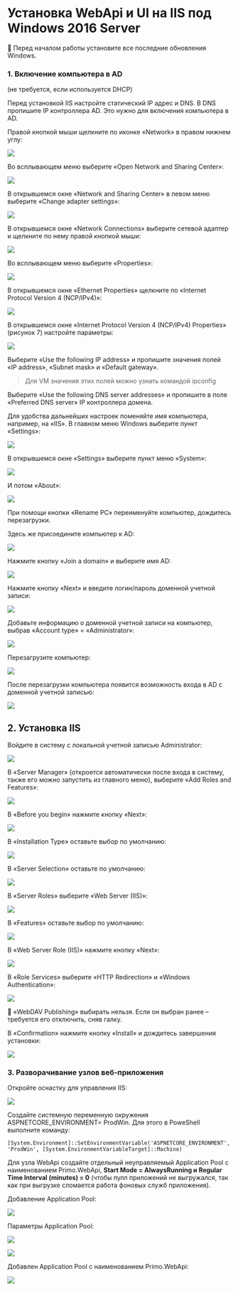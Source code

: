 # Установка WebApi и UI на IIS под Windows 2016 Server

:small_orange_diamond: Перед началом работы установите все последние обновления Windows.

### 1. Включение компьютера в AD 
(не требуется, если используется DHCP)

Перед установкой IIS настройте статический IP адрес и DNS. В DNS пропишите IP контроллера AD. Это нужно для включения компьютера в AD.

Правой кнопкой мыши щелкните по иконке «Network» в правом нижнем углу:

![](../../../orchestrator-new/resources/install/windows/iis-1-networkicon.PNG)

Во всплывающем меню выберите «Open Network and Sharing Center»:

![](../../../orchestrator-new/resources/install/windows/iis-2-popupwindow.PNG)

В открывшемся окне «Network and Sharing Center» в левом меню выберите «Change adapter settings»:

![](../../../orchestrator-new/resources/install/windows/iis-3-changeadapter.PNG)

В открывшемся окне «Network Connections» выберите сетевой адаптер и щелкните по нему правой кнопкой мыши:

![](../../../orchestrator-new/resources/install/windows/iis-4-networkconnections.PNG)

Во всплывающем меню выберите «Properties»:

![](../../../orchestrator-new/resources/install/windows/iis-5-properties.PNG)

В открывшемся окне «Ethernet Properties» щелкните по «Internet Protocol Version 4 (NCP/IPv4)»:

![](../../../orchestrator-new/resources/install/windows/iis-6-ethernetproperties.PNG)

В открывшемся окне «Internet Protocol Version 4 (NCP/IPv4) Properties» (рисунок 7) настройте параметры:

![](../../../orchestrator-new/resources/install/windows/iis-7-ipvproperties.PNG)

Выберите «Use the following IP address» и пропишите значения полей «IP address», «Subnet mask» и «Default gateway». 
> Для VM значения этих полей можно узнать командой ipconfig

Выберите «Use the following DNS server addresses» и пропишите в поле «Preferred DNS server» IP контроллера домена.

Для удобства дальнейших настроек поменяйте имя компьютера, например, на «IIS». В главном меню Windows выберите пункт «Settings»:

![](../../../orchestrator-new/resources/install/windows/iis-8-winsettings.PNG)

В открывшемся окне «Settings» выберите пункт меню «System»:

![](../../../orchestrator-new/resources/install/windows/iis-9-settingssystem.PNG)

И потом «About»:

![](../../../orchestrator-new/resources/install/windows/iis-10-settingssystemabout.PNG)

При помощи кнопки «Rename PC» переименуйте компьютер, дождитесь перезагрузки.

Здесь же присоедините компьютер к AD:

![](../../../orchestrator-new/resources/install/windows/iis-11-joindomain.PNG)

Нажмите кнопку «Join a domain» и выберите имя AD:

![](../../../orchestrator-new/resources/install/windows/iis-12-domainname.PNG)

Нажмите кнопку «Next» и введите логин/пароль доменной учетной записи:

![](../../../orchestrator-new/resources/install/windows/iis-13-domainloginpw.PNG)

Добавьте информацию о доменной учетной записи на компьютер, выбрав «Account type» = «Administrator»:

![](../../../orchestrator-new/resources/install/windows/iis-14-domainaddacc.PNG)

Перезагрузите компьютер:

![](../../../orchestrator-new/resources/install/windows/iis-15-domainrestartpc.PNG)

После перезагрузки компьютера появится возможность входа в AD с доменной учетной записью:

![](../../../orchestrator-new/resources/install/windows/iis-16-primosignin.PNG)

## 2. Установка IIS

Войдите в систему с локальной учетной записью Administrator:

![](../../../orchestrator-new/resources/install/windows/iis-17-iisadmin.PNG)

В «Server Manager» (откроется автоматически после входа в систему, также его можно запустить из главного меню), выберите «Add Roles and Features»:

![](../../../orchestrator-new/resources/install/windows/iis-18-addroles.PNG)

В «Before you begin» нажмите кнопку «Next»:

![](../../../orchestrator-new/resources/install/windows/iis-19-addrolesbegin.PNG)

В «Installation Type» оставьте выбор по умолчанию:

![](../../../orchestrator-new/resources/install/windows/iis-20-addrolesinstalltype.PNG)

В «Server Selection» оставьте по умолчанию:

![](../../../orchestrator-new/resources/install/windows/iis-21-addrolesserversel.PNG)

В «Server Roles» выберите «Web Server (IIS)»:

![](../../../orchestrator-new/resources/install/windows/iis-22-addroles-roles.PNG)

В «Features» оставьте выбор по умолчанию:

![](../../../orchestrator-new/resources/install/windows/iis-23-addroles-features.PNG)

В «Web Server Role (IIS)» нажмите кнопку «Next»:

![](../../../orchestrator-new/resources/install/windows/iis-24-addroles-webserver.PNG)

В «Role Services» выберите «HTTP Redirection» и «Windows Authentication»:

![](../../../orchestrator-new/resources/install/windows/iis-25-addroles-roleservices.PNG)

:small_orange_diamond: «WebDAV Publishing» выбирать нельзя. Если он выбран ранее – требуется его отключить, сняв галку.

В «Confirmation» нажмите кнопку «Install» и дождитесь завершения установки:

![](../../../orchestrator-new/resources/install/windows/iis-26-addroles-confirm.PNG)

### 3. Разворачивание узлов веб-приложения

Откройте оснастку для управления IIS:

![](../../../orchestrator-new/resources/install/windows/iis-27-iismngmnt.PNG)

Создайте системную переменную окружения ASPNETCORE_ENVIRONMENT= ProdWin. Для этого в PoweShell выполните команду:
```
[System.Environment]::SetEnvironmentVariable('ASPNETCORE_ENVIRONMENT', 'ProdWin', [System.EnvironmentVariableTarget]::Machine)
```
Для узла WebApi создайте отдельный неуправляемый Application Pool с наименованием Primo.WebApi, 
**Start Mode = AlwaysRunning и Regular Time Interval (minutes) = 0** (чтобы пулл приложений не выгружался, так как при выгрузке сломается работа фоновых служб приложения).

Добавление Application Pool:

![](../../../orchestrator-new/resources/install/windows/iis-28-apppool.PNG)

Параметры Application Pool:

![](../../../orchestrator-new/resources/install/windows/iis-29-apppool-param1.PNG)

![](../../../orchestrator-new/resources/install/windows/iis-29-apppool-param2.PNG)

Добавлен Application Pool с наименованием Primo.WebApi:

![](../../../orchestrator-new/resources/install/windows/iis-30-apppool-primo.PNG)




